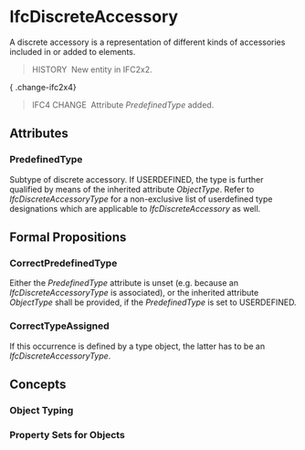 # IfcDiscreteAccessory

A discrete accessory is a representation of different kinds of accessories included in or added to elements.

> HISTORY&nbsp; New entity in IFC2x2.

{ .change-ifc2x4}
> IFC4 CHANGE&nbsp; Attribute _PredefinedType_ added.

## Attributes

### PredefinedType
Subtype of discrete accessory.  If USERDEFINED, the type is further qualified by means of the inherited attribute _ObjectType_.  Refer to _IfcDiscreteAccessoryType_ for a non-exclusive list of userdefined type designations which are applicable to _IfcDiscreteAccessory_ as well.

## Formal Propositions

### CorrectPredefinedType
Either the _PredefinedType_ attribute is unset (e.g. because an _IfcDiscreteAccessoryType_ is associated), or the inherited attribute _ObjectType_ shall be provided, if the _PredefinedType_ is set to USERDEFINED.

### CorrectTypeAssigned
If this occurrence is defined by a type object, the latter has to be an _IfcDiscreteAccessoryType_.

## Concepts

### Object Typing


### Property Sets for Objects


